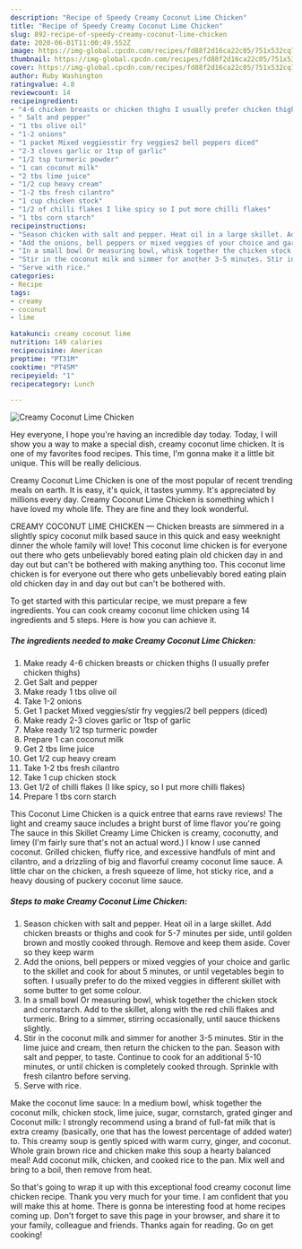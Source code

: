 ```yaml
---
description: "Recipe of Speedy Creamy Coconut Lime Chicken"
title: "Recipe of Speedy Creamy Coconut Lime Chicken"
slug: 892-recipe-of-speedy-creamy-coconut-lime-chicken
date: 2020-06-01T11:00:49.552Z
image: https://img-global.cpcdn.com/recipes/fd88f2d16ca22c05/751x532cq70/creamy-coconut-lime-chicken-recipe-main-photo.jpg
thumbnail: https://img-global.cpcdn.com/recipes/fd88f2d16ca22c05/751x532cq70/creamy-coconut-lime-chicken-recipe-main-photo.jpg
cover: https://img-global.cpcdn.com/recipes/fd88f2d16ca22c05/751x532cq70/creamy-coconut-lime-chicken-recipe-main-photo.jpg
author: Ruby Washington
ratingvalue: 4.8
reviewcount: 14
recipeingredient:
- "4-6 chicken breasts or chicken thighs I usually prefer chicken thighs"
- " Salt and pepper"
- "1 tbs olive oil"
- "1-2 onions"
- "1 packet Mixed veggiesstir fry veggies2 bell peppers diced"
- "2-3 cloves garlic or 1tsp of garlic"
- "1/2 tsp turmeric powder"
- "1 can coconut milk"
- "2 tbs lime juice"
- "1/2 cup heavy cream"
- "1-2 tbs fresh cilantro"
- "1 cup chicken stock"
- "1/2 of chilli flakes I like spicy so I put more chilli flakes"
- "1 tbs corn starch"
recipeinstructions:
- "Season chicken with salt and pepper. Heat oil in a large skillet. Add chicken breasts or thighs and cook for 5-7 minutes per side, until golden brown and mostly cooked through. Remove and keep them aside. Cover so they keep warm"
- "Add the onions, bell peppers or mixed veggies of your choice and garlic to the skillet and cook for about 5 minutes, or until vegetables begin to soften. I usually prefer to do the mixed veggies in different skillet with some butter to get some colour."
- "In a small bowl Or measuring bowl, whisk together the chicken stock and cornstarch. Add to the skillet, along with the red chili flakes and turmeric. Bring to a simmer, stirring occasionally, until sauce thickens slightly."
- "Stir in the coconut milk and simmer for another 3-5 minutes. Stir in the lime juice and cream, then return the chicken to the pan. Season with salt and pepper, to taste. Continue to cook for an additional 5-10 minutes, or until chicken is completely cooked through. Sprinkle with fresh cilantro before serving."
- "Serve with rice."
categories:
- Recipe
tags:
- creamy
- coconut
- lime

katakunci: creamy coconut lime 
nutrition: 149 calories
recipecuisine: American
preptime: "PT31M"
cooktime: "PT45M"
recipeyield: "1"
recipecategory: Lunch

---
```



![Creamy Coconut Lime Chicken](https://img-global.cpcdn.com/recipes/fd88f2d16ca22c05/751x532cq70/creamy-coconut-lime-chicken-recipe-main-photo.jpg)

Hey everyone, I hope you're having an incredible day today. Today, I will show you a way to make a special dish, creamy coconut lime chicken. It is one of my favorites food recipes. This time, I'm gonna make it a little bit unique. This will be really delicious.

Creamy Coconut Lime Chicken is one of the most popular of recent trending meals on earth. It is easy, it's quick, it tastes yummy. It's appreciated by millions every day. Creamy Coconut Lime Chicken is something which I have loved my whole life. They are fine and they look wonderful.

CREAMY COCONUT LIME CHICKEN — Chicken breasts are simmered in a slightly spicy coconut milk based sauce in this quick and easy weeknight dinner the whole family will love! This coconut lime chicken is for everyone out there who gets unbelievably bored eating plain old chicken day in and day out but can&#39;t be bothered with making anything too. This coconut lime chicken is for everyone out there who gets unbelievably bored eating plain old chicken day in and day out but can&#39;t be bothered with.


To get started with this particular recipe, we must prepare a few ingredients. You can cook creamy coconut lime chicken using 14 ingredients and 5 steps. Here is how you can achieve it.

<!--inarticleads1-->

##### The ingredients needed to make Creamy Coconut Lime Chicken:

1. Make ready 4-6 chicken breasts or chicken thighs (I usually prefer chicken thighs)
1. Get  Salt and pepper
1. Make ready 1 tbs olive oil
1. Take 1-2 onions
1. Get 1 packet Mixed veggies/stir fry veggies/2 bell peppers (diced)
1. Make ready 2-3 cloves garlic or 1tsp of garlic
1. Make ready 1/2 tsp turmeric powder
1. Prepare 1 can coconut milk
1. Get 2 tbs lime juice
1. Get 1/2 cup heavy cream
1. Take 1-2 tbs fresh cilantro
1. Take 1 cup chicken stock
1. Get 1/2 of chilli flakes (I like spicy, so I put more chilli flakes)
1. Prepare 1 tbs corn starch


This Coconut Lime Chicken is a quick entree that earns rave reviews! The light and creamy sauce includes a bright burst of lime flavor you&#39;re going The sauce in this Skillet Creamy Lime Chicken is creamy, coconutty, and limey (I&#39;m fairly sure that&#39;s not an actual word.) I know I use canned coconut. Grilled chicken, fluffy rice, and excessive handfuls of mint and cilantro, and a drizzling of big and flavorful creamy coconut lime sauce. A little char on the chicken, a fresh squeeze of lime, hot sticky rice, and a heavy dousing of puckery coconut lime sauce. 

<!--inarticleads2-->

##### Steps to make Creamy Coconut Lime Chicken:

1. Season chicken with salt and pepper. Heat oil in a large skillet. Add chicken breasts or thighs and cook for 5-7 minutes per side, until golden brown and mostly cooked through. Remove and keep them aside. Cover so they keep warm
1. Add the onions, bell peppers or mixed veggies of your choice and garlic to the skillet and cook for about 5 minutes, or until vegetables begin to soften. I usually prefer to do the mixed veggies in different skillet with some butter to get some colour.
1. In a small bowl Or measuring bowl, whisk together the chicken stock and cornstarch. Add to the skillet, along with the red chili flakes and turmeric. Bring to a simmer, stirring occasionally, until sauce thickens slightly.
1. Stir in the coconut milk and simmer for another 3-5 minutes. Stir in the lime juice and cream, then return the chicken to the pan. Season with salt and pepper, to taste. Continue to cook for an additional 5-10 minutes, or until chicken is completely cooked through. Sprinkle with fresh cilantro before serving.
1. Serve with rice.


Make the coconut lime sauce: In a medium bowl, whisk together the coconut milk, chicken stock, lime juice, sugar, cornstarch, grated ginger and Coconut milk: I strongly recommend using a brand of full-fat milk that is extra creamy (basically, one that has the lowest percentage of added water) to. This creamy soup is gently spiced with warm curry, ginger, and coconut. Whole grain brown rice and chicken make this soup a hearty balanced meal! Add coconut milk, chicken, and cooked rice to the pan. Mix well and bring to a boil, then remove from heat. 

So that's going to wrap it up with this exceptional food creamy coconut lime chicken recipe. Thank you very much for your time. I am confident that you will make this at home. There is gonna be interesting food at home recipes coming up. Don't forget to save this page in your browser, and share it to your family, colleague and friends. Thanks again for reading. Go on get cooking!
